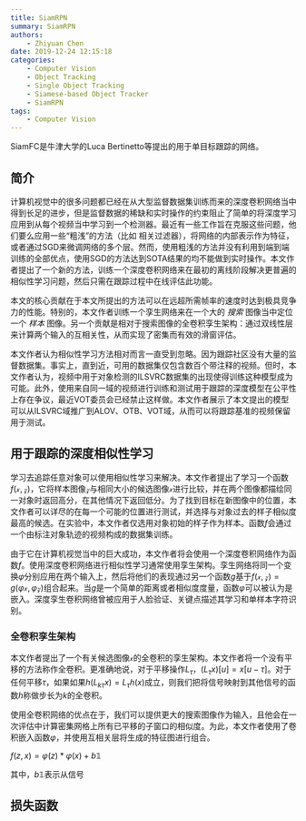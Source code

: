 ```yaml
---
title: SiamRPN
summary: SiamRPN
authors:
    - Zhiyuan Chen
date: 2019-12-24 12:15:18
categories: 
    - Computer Vision
    - Object Tracking
    - Single Object Tracking
    - Siamese-based Object Tracker
    - SiamRPN
tags:
    - Computer Vision
---
```


SiamFC是牛津大学的Luca Bertinetto等提出的用于单目标跟踪的网络。

## 简介

计算机视觉中的很多问题都已经在从大型监督数据集训练而来的深度卷积网络当中得到长足的进步，但是监督数据的稀缺和实时操作的约束阻止了简单的将深度学习应用到从每个视频当中学习到一个检测器。最近有一些工作旨在克服这些问题，他们要么应用一些“粗浅”的方法（比如 相关过滤器），将网络的内部表示作为特征，或者通过SGD来微调网络的多个层。然而，使用粗浅的方法并没有利用到端到端训练的全部优点，使用SGD的方法达到SOTA结果的均不能做到实时操作。本文作者提出了一个新的方法，训练一个深度卷积网络来在最初的离线阶段解决更普遍的相似性学习问题，然后只需在跟踪过程中在线评估此功能。

本文的核心贡献在于本文所提出的方法可以在远超所需帧率的速度时达到极具竞争力的性能。特别的，本文作者训练一个孪生网络来在一个大的 *搜索* 图像当中定位一个 *样本* 图像。另一个贡献是相对于搜索图像的全卷积孪生架构：通过双线性层来计算两个输入的互相关性，从而实现了密集而有效的滑窗评估。

本文作者认为相似性学习方法相对而言一直受到忽略。因为跟踪社区没有大量的监督数据集。事实上，直到近，可用的数据集仅包含数百个带注释的视频。但时，本文作者认为，视频中用于对象检测的ILSVRC数据集的出现使得训练这种模型成为可能。此外，使用来自同一域的视频进行训练和测试用于跟踪的深度模型在公平性上存在争议，最近VOT委员会已经禁止这样做。本文作者展示了本文提出的模型可以从ILSVRC域推广到ALOV、OTB、VOT域，从而可以将跟踪基准的视频保留用于测试。

## 用于跟踪的深度相似性学习

学习去追踪任意对象可以使用相似性学习来解决。本文作者提出了学习一个函数$f(\mathcal{x}, \mathcal{z})$，它将样本图像$\mathcal{z}$与相同大小的候选图像$\mathcal{x}$进行比较，并在两个图像都描绘同一对象时返回高分，在其他情况下返回低分。为了找到目标在新图像中的位置，本文作者可以详尽的在每一个可能的位置进行测试，并选择与对象过去的样子相似度最高的候选。在实验中，本文作者仅选用对象初始的样子作为样本。函数$f$会通过一个由标注对象轨迹的视频构成的数据集训练。

由于它在计算机视觉当中的巨大成功，本文作者将会使用一个深度卷积网络作为函数$f$。使用深度卷积网络进行相似性学习通常使用孪生架构。孪生网络将同一个变换$\varphi$分别应用在两个输入上，然后将他们的表现通过另一个函数$g$基于$f(\mathcal{x},\mathcal{z}) = g(\varphi\mathcal{x}, \varphi\mathcal{z})$组合起来。当$g$是一个简单的距离或者相似度度量，函数$\varphi$可以被认为是嵌入。深度孪生卷积网络曾被应用于人脸验证、关键点描述其学习和单样本字符识别。

### 全卷积孪生架构

本文作者提出了一个有关候选图像$\mathcal{x}$的全卷积的孪生架构。本文作者将一个没有平移的方法称作全卷积。更准确地说，对于平移操作$L_\tau$，$(L_{\tau} x)[u]=x[u - \tau]$。对于任何平移$\tau$，如果如果$h(L_{k\tau}x)=L_{\tau}h(x)$成立，则我们把将信号映射到其他信号的函数$h$称做步长为$k$的全卷积。

使用全卷积网络的优点在于，我们可以提供更大的搜索图像作为输入，且他会在一次评估中计算密集网格上所有已平移的子窗口的相似度。为此，本文作者使用了卷积嵌入函数$\varphi$，并使用互相关层将生成的特征图进行组合。

$f(z, x) = \varphi(z) * \varphi(x) + b\mathbb{1}$

其中，$b\mathbb{1}$表示从信号

## 损失函数


